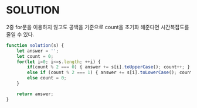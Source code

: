 # SOLUTION

2중 for문을 이용하지 않고도 공백을 기준으로 count을 초기화 해준다면 시간복잡도를 줄일 수 있다. 

```js
function solution(s) {
    let answer = '';
    let count = 0;
    for(let i=0; i<=s.length; ++i) {
        if(count % 2 === 0) { answer += s[i].toUpperCase(); count++; }
        else if (count % 2 === 1) { answer += s[i].toLowerCase(); count++; }
        else count = 0;
    }

    return answer;
} 
```